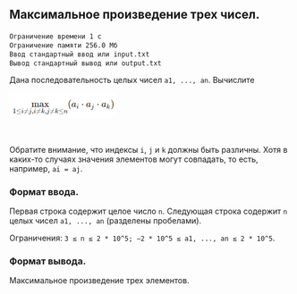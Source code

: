 ## Максимальное произведение трех чисел.

```
Ограничение времени 1 с
Ограничение памяти 256.0 Мб
Ввод стандартный ввод или input.txt
Вывод стандартный вывод или output.txt
```

Дана последовательность целых чисел `a1, ..., an`. Вычислите
<br/>

![img.png](content/img.png)

<br/>

Обратите внимание, что индексы `i`, `j` и `k` должны быть различны. Хотя в каких-то случаях значения элементов могут 
совпадать, то есть, например, `ai = aj`.

### Формат ввода.
Первая строка содержит целое число `n`. Следующая строка содержит `n` целых чисел `a1, ..., an` (разделены пробелами).

Ограничения: `3 ≤ n ≤ 2 * 10^5; −2 * 10^5 ≤ a1, ..., an ≤ 2 * 10^5`.

### Формат вывода.
Максимальное произведение трех элементов.